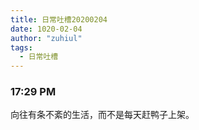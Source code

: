 ```yaml
---
title: 日常吐槽20200204
date: 1020-02-04
author: "zuhiul"
tags:
  - 日常吐槽
---
```


### 17:29 PM

向往有条不紊的生活，而不是每天赶鸭子上架。
